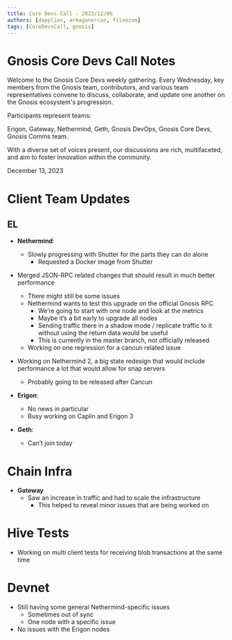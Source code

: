 ```yaml
---
title: Core Devs Call - 2023/12/06
authors: [dapplion, armaganercan, filoozom]
tags: [CoreDevsCall, gnosis]
---
```


# Gnosis Core Devs Call Notes

Welcome to the Gnosis Core Devs weekly gathering. Every Wednesday, key members from the Gnosis team, contributors, and various team representatives convene to discuss, collaborate, and update one another on the Gnosis ecosystem's progression.

Participants represent teams:

Erigon, Gateway, Nethermind, Geth, Gnosis DevOps, Gnosis Core Devs, Gnosis Comms team.

With a diverse set of voices present, our discussions are rich, multifaceted, and aim to foster innovation within the community.

December 13, 2023

# Client Team Updates
## EL

* **Nethermind**: 
  * Slowly progressing with Shutter for the parts they can do alone
    * Requested a Docker image from Shutter
* Merged JSON-RPC related changes that should result in much better performance
  * There might still be some issues
  * Nethermind wants to test this upgrade on the official Gnosis RPC
    * We’re going to start with one node and look at the metrics
    * Maybe it’s a bit early to upgrade all nodes
    * Sending traffic there in a shadow mode / replicate traffic to it without using the return data would be useful
    * This is currently in the master branch, not officially released
  * Working on one regression for a cancun related issue
* Working on Nethermind 2, a big state redesign that would include performance a lot that would allow for snap servers
  * Probably going to be released after Cancun



* **Erigon**: 
  * No news in particular
  * Busy working on Caplin and Erigon 3



* **Geth**:
  * Can’t join today

# Chain Infra

* **Gateway**
  * Saw an increase in traffic and had to scale the infrastructure
    * This helped to reveal minor issues that are being worked on


# Hive Tests

* Working on multi client tests for receiving blob transactions at the same time

# Devnet

* Still having some general Nethermind-specific issues
  * Sometimes out of sync
  * One node with a specific issue
* No issues with the Erigon nodes



























